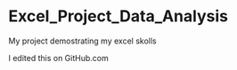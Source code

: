 # Excel_Project_Data_Analysis
 My project demostrating my excel skolls


I edited this on GitHub.com

